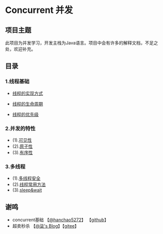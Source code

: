 # Concurrent 并发

## 项目主题
此项目为并发学习，开发主栈为Java语言。项目中会有许多的解释文档，不足之处，欢迎补充。

## 目录

### 1.线程基础
+ [线程的实现方式](code/lesson01/lesson01.md)

+ [线程的生命周期](code/lesson02/lesson02.md)

+ [线程的优先级](code/lesson03/lesson03.md)

### 2.并发的特性
+ (1).[可见性](code/visible.md)
+ (2).[原子性](#)
+ (3).[有序性](#)

### 3.多线程
+ (1).[多线程安全](code/thread_security.md)
+ (2).[线程常用方法](code/thread_method.md)
+ (3).[sleep&wait](code/)


## 谢鸣
+ concurrent基础 【[@hanchao5272](https://blog.csdn.net/hanchao5272/article/details/79437370)】 【[github](https://github.com/hanchao5272/myconcurrent)】
+ 超卖秒杀 【[@柒's Blog](https://blog.52itstyle.vip/)】【[gitee](https://gitee.com/52itstyle/spring-boot-seckill)】